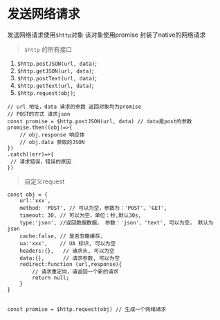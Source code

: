 # 发送网络请求

发送网络请求使用`$http`对象
该对象使用promise 封装了native的网络请求

> `$http` 的所有接口

1. `$http.postJSON(url, data)`;
2. `$http.getJSON(url, data)`;
3. `$http.postText(url, data)`;
4. `$http.getText(url, data)`;
5. `$http.request(obj)`;

```
// url 地址，data 请求的参数 返回对象均为promise
// POST的方式 请求json 
const promise = $http.postJSON(url, data) // data是post的参数
promise.then((obj)=>{
    // obj.response 响应体
    // obj.data 获取的JSON
})
.catch((err)=>{
 // 请求错误，错误的原因
})
```


> 自定义request 

```
const obj = {
    url:'xxx',
    method: 'POST', // 可以为空，参数为：'POST'、'GET',
    timeout: 30, // 可以为空，单位：秒,默认30s,
    type:'json', //返回数据数据， 参数：'json'、'text', 可以为空， 默认为json
    cache:false, // 是否忽略缓存，
    ua:'xxx',    // UA 标识, 可以为空
    headers:{},   // 请求头, 可以为空
    data:{},      // 请求参数, 可以为空
    redirect:function (url,response){
        // 请求重定向，请返回一个新的请求
        return null;
    }
}


const promise = $http.request(obj) // 生成一个网络请求

```



